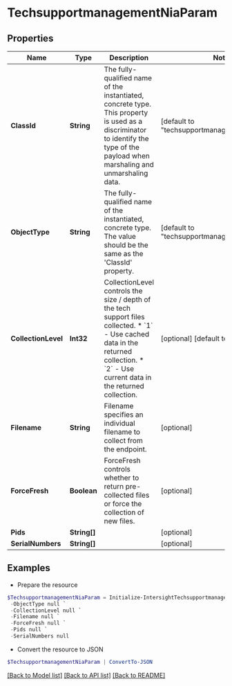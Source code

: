 # TechsupportmanagementNiaParam
## Properties

Name | Type | Description | Notes
------------ | ------------- | ------------- | -------------
**ClassId** | **String** | The fully-qualified name of the instantiated, concrete type. This property is used as a discriminator to identify the type of the payload when marshaling and unmarshaling data. | [default to "techsupportmanagement.NiaParam"]
**ObjectType** | **String** | The fully-qualified name of the instantiated, concrete type. The value should be the same as the &#39;ClassId&#39; property. | [default to "techsupportmanagement.NiaParam"]
**CollectionLevel** | **Int32** | CollectionLevel controls the size / depth of the tech support files collected. * &#x60;1&#x60; - Use cached data in the returned collection. * &#x60;2&#x60; - Use current data in the returned collection. | [optional] [default to 1]
**Filename** | **String** | Filename specifies an individual filename to collect from the endpoint. | [optional] 
**ForceFresh** | **Boolean** | ForceFresh controls whether to return pre-collected files or force the collection of new files. | [optional] 
**Pids** | **String[]** |  | [optional] 
**SerialNumbers** | **String[]** |  | [optional] 

## Examples

- Prepare the resource
```powershell
$TechsupportmanagementNiaParam = Initialize-IntersightTechsupportmanagementNiaParam  -ClassId null `
 -ObjectType null `
 -CollectionLevel null `
 -Filename null `
 -ForceFresh null `
 -Pids null `
 -SerialNumbers null
```

- Convert the resource to JSON
```powershell
$TechsupportmanagementNiaParam | ConvertTo-JSON
```

[[Back to Model list]](../README.md#documentation-for-models) [[Back to API list]](../README.md#documentation-for-api-endpoints) [[Back to README]](../README.md)

